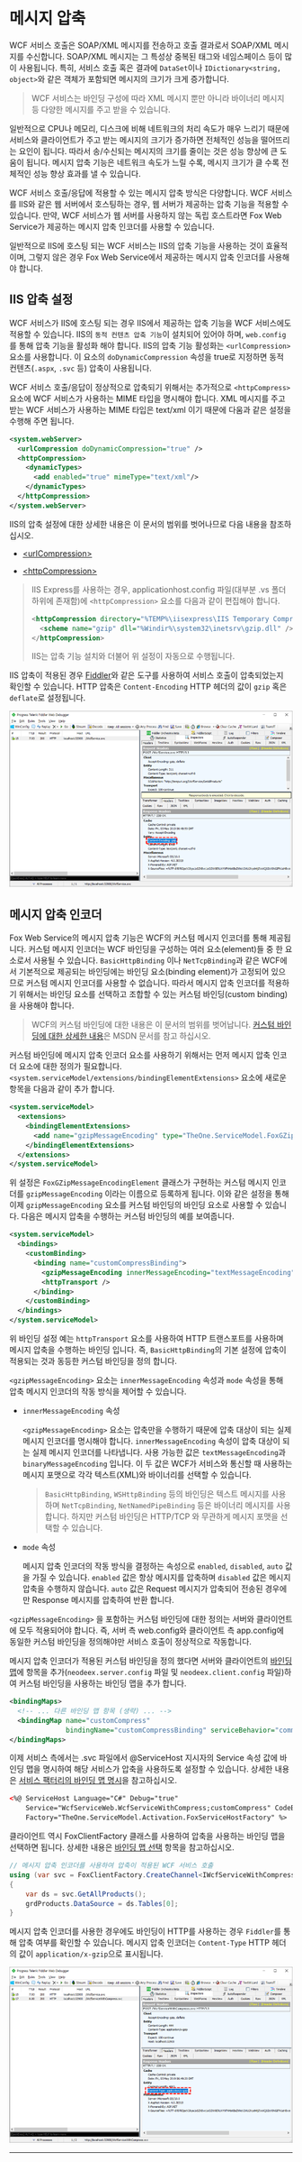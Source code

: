 # 메시지 압축

WCF 서비스 호출은 SOAP/XML 메시지를 전송하고 호출 결과로서 SOAP/XML 메시지를 수신합니다. SOAP/XML 메시지는 그 특성상 중복된 태그와 네임스페이스 등이 많이 사용됩니다. 특히, 서비스 호출 혹은 결과에 `DataSet`이나 `IDictionary<string, object>`와 같은 객체가 포함되면 메시지의 크기가 크게 증가합니다.

> WCF 서비스는 바인딩 구성에 따라 XML 메시지 뿐만 아니라 바이너리 메시지 등 다양한 메시지를 주고 받을 수 있습니다.

일반적으로 CPU나 메모리, 디스크에 비해 네트워크의 처리 속도가 매우 느리기 때문에 서비스와 클라이언트가 주고 받는 메시지의 크기가 증가하면 전체적인 성능을 떨어뜨리는 요인이 됩니다. 따라서 송/수신되는 메시지의 크기를 줄이는 것은 성능 향상에 큰 도움이 됩니다. 메시지 압축 기능은 네트워크 속도가 느릴 수록, 메시지 크기가 클 수록 전체적인 성능 향상 효과를 낼 수 있습니다.

WCF 서비스 호출/응답에 적용할 수 있는 메시지 압축 방식은 다양합니다. WCF 서비스를 IIS와 같은 웹 서버에서 호스팅하는 경우, 웹 서버가 제공하는 압축 기능을 적용할 수 있습니다. 만약, WCF 서비스가 웹 서버를 사용하지 않는 독립 호스트라면 Fox Web Service가 제공하는 메시지 압축 인코더를 사용할 수 있습니다.

일반적으로 IIS에 호스팅 되는 WCF 서비스는 IIS의 압축 기능을 사용하는 것이 효율적이며, 그렇지 않은 경우 Fox Web Service에서 제공하는 메시지 압축 인코더를 사용해야 합니다.

## IIS 압축 설정

WCF 서비스가 IIS에 호스팅 되는 경우 IIS에서 제공하는 압축 기능을 WCF 서비스에도 적용할 수 있습니다. IIS의 `동적 컨텐츠 압축 기능`이 설치되어 있어야 하며, `web.config`를 통해 압축 기능을 활성화 해야 합니다. IIS의 압축 기능 활성화는 `<urlCompression>` 요소를 사용합니다. 이 요소의 `doDynamicCompression` 속성을 true로 지정하면 동적 컨텐츠(`.aspx`, `.svc` 등) 압축이 사용됩니다.

WCF 서비스 호출/응답이 정상적으로 압축되기 위해서는 추가적으로 `<httpCompress>` 요소에 WCF 서비스가 사용하는 MIME 타입을 명시해야 합니다. XML 메시지를 주고 받는 WCF 서비스가 사용하는 MIME 타입은 text/xml 이기 때문에 다움과 같은 설정을 수행해 주면 됩니다.

```xml
<system.webServer>
  <urlCompression doDynamicCompression="true" />
  <httpCompression>
    <dynamicTypes>
      <add enabled="true" mimeType="text/xml"/>
    </dynamicTypes>
  </httpCompression>
</system.webServer>
```

IIS의 압축 설정에 대한 상세한 내용은 이 문서의 범위를 벗어나므로 다음 내용을 참조하십시오.

* [&lt;urlCompression&gt;](https://docs.microsoft.com/en-us/iis/configuration/system.webserver/urlcompression)

* [&lt;httpCompression&gt;](https://docs.microsoft.com/en-us/iis/configuration/system.webserver/httpcompression/)

> IIS Express를 사용하는 경우, applicationhost.config 파일(대부분 .vs 폴더 하위에 존재함)에 `<httpCompression>` 요소를 다음과 같이 편집해야 합니다.
>
> ```xml
> <httpCompression directory="%TEMP%\iisexpress\IIS Temporary Compressed Files">
>   <scheme name="gzip" dll="%Windir%\system32\inetsrv\gzip.dll" />
> </httpCompression>
> ```
>
> IIS는 압축 기능 설치와 더불어 위 설정이 자동으로 수행됩니다.

IIS 압축이 적용된 경우 [Fiddler](https://www.telerik.com/fiddler)와 같은 도구를 사용하여 서비스 호출이 압축되었는지 확인할 수 있습니다. HTTP 압축은 `Content-Encoding` HTTP 헤더의 값이 `gzip` 혹은 `deflate`로 설정됩니다.

![Fiddler를 이용하여 서비스 응답 압축 여부 확인](images/compress-1.png)

## 메시지 압축 인코더

Fox Web Service의 메시지 압축 기능은 WCF의 커스텀 메시지 인코더를 통해 제공됩니다. 커스텀 메시지 인코더는 WCF 바인딩을 구성하는 여러 요소(element)들 중 한 요소로서 사용될 수 있습니다. `BasicHttpBinding` 이나 `NetTcpBinding`과 같은 WCF에서 기본적으로 제공되는 바인딩에는 바인딩 요소(binding element)가 고정되어 있으므로 커스텀 메시지 인코더를 사용할 수 없습니다. 따라서 메시지 압축 인코더를 적용하기 위해서는 바인딩 요소를 선택하고 조합할 수 있는 커스텀 바인딩(custom binding)을 사용해야 합니다.

> WCF의 커스텀 바인딩에 대한 내용은 이 문서의 범위를 벗어납니다. [커스텀 바인딩에 대한 상세한 내용](https://docs.microsoft.com/en-us/dotnet/framework/wcf/extending/custom-bindings)은 MSDN 문서를 참고 하십시오.

커스텀 바인딩에 메시지 압축 인코더 요소를 사용하기 위해서는 먼저 메시지 압축 인코더 요소에 대한 정의가 필요합니다. `<system.serviceModel/extensions/bindingElementExtensions>` 요소에 새로운 항목을 다음과 같이 추가 합니다.

```xml
<system.serviceModel>
  <extensions>
    <bindingElementExtensions>
      <add name="gzipMessageEncoding" type="TheOne.ServiceModel.FoxGZipMessageEncodingElement, TheOne.ServiceModel.4.5, Version=4.5.0.0, Culture=neutral, PublicKeyToken=6895727a3cc10e00"/>
    </bindingElementExtensions>
  </extensions>
</system.serviceModel>
```

위 설정은 `FoxGZipMessageEncodingElement` 클래스가 구현하는 커스텀 메시지 인코더를 `gzipMessageEncoding` 이라는 이름으로 등록하게 됩니다. 이와 같은 설정을 통해 이제 `gzipMessageEncoding` 요소를 커스텀 바인딩의 바인딩 요소로 사용할 수 있습니다. 다음은 메시지 압축을 수행하는 커스텀 바인딩의 예를 보여줍니다.

```xml
<system.serviceModel>
  <bindings>
    <customBinding>
      <binding name="customCompressBinding">
        <gzipMessageEncoding innerMessageEncoding="textMessageEncoding" mode="enabled" />
        <httpTransport />
      </binding>
    </customBinding>
  </bindings>
</system.serviceModel>
```

위 바인딩 설정 예는 `httpTransport` 요소를 사용하여 HTTP 트랜스포트를 사용하며 메시지 압축을 수행하는 바인딩 입니다. 즉,  `BasicHttpBinding`의 기본 설정에 압축이 적용되는 것과 동등한 커스텀 바인딩을 정의 합니다.

`<gzipMessageEncoding>` 요소는 `innerMessageEncoding` 속성과 `mode` 속성을 통해 압축 메시지 인코더의 작동 방식을 제어할 수 있습니다.

* `innerMessageEncoding` 속성

   `<gzipMessageEncoding>` 요소는 압축만을 수행하기 때문에 압축 대상이 되는 실제 메시지 인코더를 명시해야 합니다. `innerMessageEncoding` 속성이 압축 대상이 되는 실제 메시지 인코더를 나타냅니다. 사용 가능한 값은 `textMessageEncoding`과 `binaryMessageEncoding` 입니다. 이 두 값은 WCF가 서비스와 통신할 때 사용하는 메시지 포맷으로 각각 텍스트(XML)와 바이너리를 선택할 수 있습니다.

   > `BasicHttpBinding`, `WSHttpBinding` 등의 바인딩은 텍스트 메시지를 사용하며 `NetTcpBinding`, `NetNamedPipeBinding` 등은 바이너리 메시지를 사용합니다. 하지만 커스텀 바인딩은 HTTP/TCP 와 무관하게 메시지 포맷을 선택할 수 있습니다.

* `mode` 속성

  메시지 압축 인코더의 작동 방식을 결정하는 속성으로 `enabled`, `disabled`, `auto` 값을 가질 수 있습니다. `enabled` 값은 항상 메시지를 압축하며 `disabled` 값은 메시지 압축을 수행하지 않습니다. `auto` 값은 Request 메시지가 압축되어 전송된 경우에만 Response 메시지를 압축하여 반환 합니다.

`<gzipMessageEncoding>` 을 포함하는 커스텀 바인딩에 대한 정의는 서버와 클라이언트에 모두 적용되어야 합니다. 즉, 서버 측 web.config와 클라이언트 측 app.config에 동일한 커스텀 바인딩을 정의해야만 서비스 호출이 정상적으로 작동합니다.

메시지 압축 인코더가 적용된 커스텀 바인딩을 정의 했다면 서버와 클라이언트의 [바인딩 맵](bindingmap.md)에 항목을 추가(`neodeex.server.config` 파일 및 `neodeex.client.config` 파일)하여 커스텀 바인딩을 사용하는 바인딩 맵을 추가 합니다.

```xml
<bindingMaps>
  <!-- ... 다른 바인딩 맵 항목 (생략) ... -->
  <bindingMap name="customCompress"
              bindingName="customCompressBinding" serviceBehavior="commonBehavior"/>
</bindingMaps>
```

이제 서비스 측에서는 .svc 파일에서 @ServiceHost 지시자의 Service 속성 값에 바인딩 맵을 명시하여 해당 서비스가 압축을 사용하도록 설정할 수 있습니다. 상세한 내용은 [서비스 팩터리의 바인딩 맵 명시](servicefactory.md#바인딩-맵-명시)을 참고하십시오.

```aspx
<%@ ServiceHost Language="C#" Debug="true"
    Service="WcfServiceWeb.WcfServiceWithCompress;customCompress" CodeBehind="WcfServiceWithCompress.svc.cs"
    Factory="TheOne.ServiceModel.Activation.FoxServiceHostFactory" %>
```

클라이언트 역시 FoxClientFactory 클래스를 사용하여 압축을 사용하는 바인딩 맵을 선택하면 됩니다. 상세한 내용은 [바인딩 맵 선택](bindingmap.md#바인딩-맵-선택) 항목을 참고하십시오.

```csharp
// 메시지 압축 인코더를 사용하여 압축이 적용된 WCF 서비스 호출
using (var svc = FoxClientFactory.CreateChannel<IWcfServiceWithCompress>("", "WcfServiceWithCompress.svc", "customCompress"))
{
    var ds = svc.GetAllProducts();
    grdProducts.DataSource = ds.Tables[0];
}
```

메시지 압축 인코더를 사용한 경우에도 바인딩이 HTTP를 사용하는 경우 `Fiddler`를 통해 압축 여부를 확인할 수 있습니다. 메시지 압축 인코더는 `Content-Type` HTTP 헤더의 값이 `application/x-gzip`으로 표시됩니다.

![Fiddler를 이용하여 메시지 압축 인코더 작동 확인](images/compress-2.png)

---